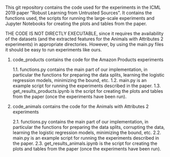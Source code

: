 This git repository contains the code used for the experiments in the ICML 2019 paper "Robust Learning from Untrusted Sources". It contains the functions used, the scripts for running the large-scale experiments and Jupyter Notebooks for creating the plots and tables from the paper.

THE CODE IS NOT DIRECTLY EXECUTABLE, since it requires the availability of the datasets (and the extracted features for the Animals with Attributes 2 experiments) in appropriate directories. However, by using the main.py files it should be easy to run experiments like ours.

1. code_products contains the code for the Amazon Products experiments

	1.1. functions.py contains the main part of our implementation, in particular the functions for preparing the data splits, learning the logistic regression models, minimizing the bound, etc.
	1.2. main.py is an example script for running the experiments described in the paper.
	1.3. get_results_products.ipynb is the script for creating the plots and tables from the paper (once the experiments have been run).

2. code_animals contains the code for the Animals with Attributes 2 experiments

	2.1. functions.py contains the main part of our implementation, in particular the functions for preparing the data splits, corrupting the data, learning the logistic regression models, minimizing the 	bound, etc.
	2.2. main.py is an example script for running the experiments described in the paper.
	2.3. get_results_animals.ipynb is the script for creating the plots and tables from the paper (once the experiments have been run).

